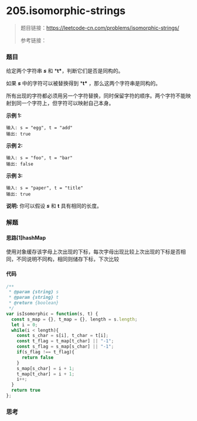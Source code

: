 # 205.isomorphic-strings

> 题目链接：https://leetcode-cn.com/problems/isomorphic-strings/
>
> 参考链接：

### 题目

给定两个字符串 ***s*** 和 ***t\***，判断它们是否是同构的。

如果 ***s*** 中的字符可以被替换得到 ***t\*** ，那么这两个字符串是同构的。

所有出现的字符都必须用另一个字符替换，同时保留字符的顺序。两个字符不能映射到同一个字符上，但字符可以映射自己本身。

**示例  1:**

```
输入: s = "egg", t = "add"
输出: true
```

**示例  2:**

```
输入: s = "foo", t = "bar"
输出: false
```

**示例  3:**

```
输入: s = "paper", t = "title"
输出: true
```

**说明:**
你可以假设 ***s*** 和 **t** 具有相同的长度。



### 解题

#### 思路[1]hashMap

使用对象缓存该字母上次出现的下标，每次字母出现比较上次出现的下标是否相同，不同说明不同构，相同则储存下标，下次比较

#### 代码

```javascript
/**
 * @param {string} s
 * @param {string} t
 * @return {boolean}
 */
var isIsomorphic = function(s, t) {
  const s_map = {}, t_map = {}, length = s.length;
  let i = 0;
  while(i < length){
    const s_char = s[i], t_char = t[i];
    const t_flag = t_map[t_char] || "-1";
    const s_flag = s_map[s_char] || "-1";
    if(s_flag !== t_flag){
      return false
    }
    s_map[s_char] = i + 1;
    t_map[t_char] = i + 1;
    i++;
  }
  return true
};
```



### 思考

